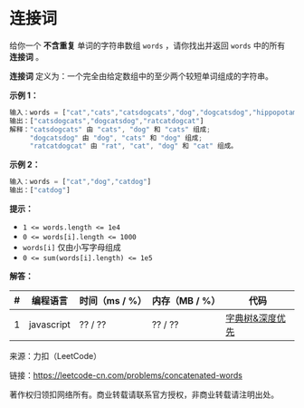 # 连接词

给你一个 **不含重复** 单词的字符串数组 `words` ，请你找出并返回 `words` 中的所有 **连接词** 。

**连接词** 定义为：一个完全由给定数组中的至少两个较短单词组成的字符串。

**示例 1：**

``` javascript
输入：words = ["cat","cats","catsdogcats","dog","dogcatsdog","hippopotamuses","rat","ratcatdogcat"]
输出：["catsdogcats","dogcatsdog","ratcatdogcat"]
解释："catsdogcats" 由 "cats", "dog" 和 "cats" 组成;
     "dogcatsdog" 由 "dog", "cats" 和 "dog" 组成;
     "ratcatdogcat" 由 "rat", "cat", "dog" 和 "cat" 组成。
```

**示例 2：**

``` javascript
输入：words = ["cat","dog","catdog"]
输出：["catdog"]
```

**提示：**

- `1 <= words.length <= 1e4`
- `0 <= words[i].length <= 1000`
- `words[i]` 仅由小写字母组成
- `0 <= sum(words[i].length) <= 1e5`

**解答：**

**#**|**编程语言**|**时间（ms / %）**|**内存（MB / %）**|**代码**
--|--|--|--|--
1|javascript|?? / ??|?? / ??|[字典树&深度优先](./javascript/ac_v1.js)

来源：力扣（LeetCode）

链接：https://leetcode-cn.com/problems/concatenated-words

著作权归领扣网络所有。商业转载请联系官方授权，非商业转载请注明出处。
